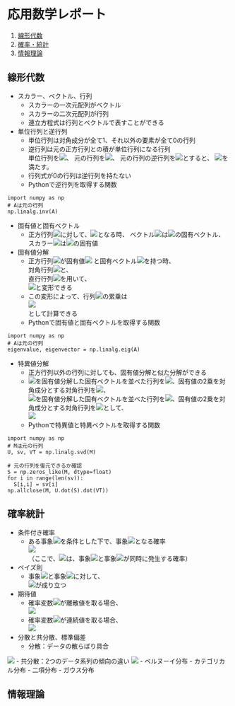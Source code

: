 # 応用数学レポート
1. [線形代数](#線形代数)
2. [確率・統計](#確率統計)
3. [情報理論](#情報理論)

## 線形代数
- スカラー、ベクトル、行列
  - スカラーの一次元配列がベクトル
  - スカラーの二次元配列が行列
  - 連立方程式は行列とベクトルで表すことができる
- 単位行列と逆行列
  - 単位行列は対角成分が全て1、それ以外の要素が全て0の行列
  - 逆行列は元の正方行列との積が単位行列になる行列<br/>
単位行列を<img src="https://latex.codecogs.com/gif.latex?I" />、
元の行列を<img src="https://latex.codecogs.com/gif.latex?A" />、
元の行列の逆行列を<img src="https://latex.codecogs.com/gif.latex?A^{-1}" />とすると、
<img src="https://latex.codecogs.com/gif.latex?AA^{-1}=A^{-1}A=I" />を満たす。
  - 行列式が0の行列は逆行列を持たない
  - Pythonで逆行列を取得する関数
```
import numpy as np
# Aは元の行列
np.linalg.inv(A)
```
- 固有値と固有ベクトル
  - 正方行列<img src="https://latex.codecogs.com/gif.latex?A" />に対して、<img src="https://latex.codecogs.com/gif.latex?Av={\lambda}v" />となる時、
ベクトル<img src="https://latex.codecogs.com/gif.latex?v" />は<img src="https://latex.codecogs.com/gif.latex?A" />の固有ベクトル、
スカラー<img src="https://latex.codecogs.com/gif.latex?\lambda" />は<img src="https://latex.codecogs.com/gif.latex?A" />の固有値
- 固有値分解
  - 正方行列<img src="https://latex.codecogs.com/gif.latex?A" />が固有値<img src="https://latex.codecogs.com/gif.latex?\lambda_1,\lambda_2,\lambda_3,\cdots" />
と固有ベクトル<img src="https://latex.codecogs.com/gif.latex?v_1,v_2,v_3,\cdots" />を持つ時、<br/>
対角行列<img src="https://latex.codecogs.com/gif.latex?\Lambda=\left(\begin{matrix}\lambda_1&&&\\&\lambda_2&&\\&&\lambda_3&\\&&&\ddots\end{matrix}\right)" />と、<br/>
直行行列<img src="https://latex.codecogs.com/gif.latex?V=(v_1\:v_2\:v_3\:\cdots)" />を用いて、<br/>
<img src="https://latex.codecogs.com/gif.latex?A=V\Lambda&space;V^{-1}" />と変形できる
  - この変形によって、行列<img src="https://latex.codecogs.com/gif.latex?A" />の累乗は<br/>
<img src="https://latex.codecogs.com/gif.latex?A^n=V\left(\begin{matrix}\lambda_1^n&&&\\&\lambda_2^n&&\\&&\lambda_3^n&\\&&&\ddots\end{matrix}\right)V^{-1}" /><br/>
として計算できる
  - Pythonで固有値と固有ベクトルを取得する関数
```
import numpy as np
# Aは元の行列
eigenvalue, eigenvector = np.linalg.eig(A)
```
- 特異値分解
  - 正方行列以外の行列に対しても、固有値分解と似た分解ができる
  - <img src="https://latex.codecogs.com/gif.latex?MM^T" />を固有値分解した固有ベクトルを並べた行列を<img src="https://latex.codecogs.com/gif.latex?U" />、固有値の2乗を対角成分とする対角行列を<img src="https://latex.codecogs.com/gif.latex?SS^T" />、<br>
<img src="https://latex.codecogs.com/gif.latex?M^TM" />を固有値分解した固有ベクトルを並べた行列を<img src="https://latex.codecogs.com/gif.latex?V" />、固有値の2乗を対角成分とする対角行列を<img src="https://latex.codecogs.com/gif.latex?S^TS" />として、<br><img src="https://latex.codecogs.com/gif.latex?M=USV^{-1}" />
  - Pythonで特異値と特異ベクトルを取得する関数
```
import numpy as np
# Mは元の行列
U, sv, VT = np.linalg.svd(M)

# 元の行列を復元できるか確認
S = np.zeros_like(M, dtype=float)
for i in range(len(sv)):
  S[i,i] = sv[i]
np.allclose(M, U.dot(S).dot(VT))
```

## 確率統計
- 条件付き確率
  - ある事象<img src="https://latex.codecogs.com/gif.latex?X=x" />を条件とした下で、事象<img src="https://latex.codecogs.com/gif.latex?Y=y" />となる確率<br/>
<img src="https://latex.codecogs.com/gif.latex?P(Y=y\,|\,X=x)=\frac{P(Y=y,\,X=x)}{P(X=x)}" /><br/>
（ここで、<img src="https://latex.codecogs.com/gif.latex?P(Y=y,\,X=x)" />は、事象<img src="https://latex.codecogs.com/gif.latex?X=x" />と事象<img src="https://latex.codecogs.com/gif.latex?Y=y" />が同時に発生する確率）
- ベイズ則
  - 事象<img src="https://latex.codecogs.com/gif.latex?X=x" />と事象<img src="https://latex.codecogs.com/gif.latex?Y=y" />に対して、<br/>
<img src="https://latex.codecogs.com/gif.latex?P(X=x\,|\,Y=y)P(Y=y)=P(Y=y\,|\,X=x)P(X=x)" />が成り立つ
- 期待値
  - 確率変数<img src="https://latex.codecogs.com/gif.latex?X" />が離散値を取る場合、<br/><img src="https://latex.codecogs.com/gif.latex?E[f(X)]=\sum_{k=1}^nf(X=x_k)P(X=x_k)" />
  - 確率変数<img src="https://latex.codecogs.com/gif.latex?X" />が連続値を取る場合、<br/><img src="https://latex.codecogs.com/gif.latex?E[f(X)]=\int&space;f(X=x)P(X=x)dx" />
- 分散と共分散、標準偏差
  - 分散：データの散らばり具合
<img src="https://latex.codecogs.com/gif.latex?\text{Var}\left(f(X)\right)=E\left[\left(f(X)-E[f(X)]\right)^2\right]=E\left[f(X)^2\right]-E[f(X)]^2" />
  - 共分散：2つのデータ系列の傾向の違い
<img src="https://latex.codecogs.com/gif.latex?\text{Cov}\left(f(X),\,g(Y)\right)=E\left[\left(f(X)-E[f(X)]\right)\left(g(Y)-E[g(Y)]\right)\right]=E\left[f(X)g(Y)\right]-E[f(X)]E[g(Y)]" />
- ベルヌーイ分布
- カテゴリカル分布
- 二項分布
- ガウス分布

## 情報理論
